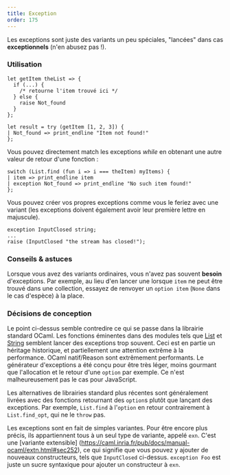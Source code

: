 ```yaml
---
title: Exception
order: 175
---
```


Les exceptions sont juste des variants un peu spéciales, "lancées" dans cas **exceptionnels** (n'en abusez pas !).

### Utilisation

```reason
let getItem theList => {
  if (...) {
    /* retourne l'item trouvé ici */
  } else {
    raise Not_found
  }
};

let result = try (getItem [1, 2, 3]) {
| Not_found => print_endline "Item not found!"
};
```
Vous pouvez directement match les exceptions _while_ en obtenant une autre valeur de retour d'une fonction :

```reason
switch (List.find (fun i => i === theItem) myItems) {
| item => print_endline item
| exception Not_found => print_endline "No such item found!"
};
```

Vous pouvez créer vos propres exceptions comme vous le feriez avec une variant (les exceptions doivent également avoir leur première lettre en majuscule).

```
exception InputClosed string;
...
raise (InputClosed "the stream has closed!");
```

### Conseils & astuces

Lorsque vous avez des variants ordinaires, vous n'avez pas souvent **besoin** d'exceptions. Par exemple, au lieu d'en lancer une lorsque `item` ne peut être trouvé dans une collection, essayez de renvoyer un `option item` (`None` dans le cas d'espèce) à la place.

### Décisions de conception

Le point ci-dessus semble contredire ce qui se passe dans la librairie standard OCaml. Les fonctions éminentes dans des modules tels que [List](/api/List.html) et [String](/api/String.html) semblent lancer des exceptions trop souvent. Ceci est en partie un héritage historique, et partiellement une attention extrême à la performance. OCaml natif/Reason sont extrêmement performants. Le générateur d'exceptions a été conçu pour être très léger, moins gourmant que l'allocation et le retour d'une `option` par exemple. Ce n'est malheureusement pas le cas pour JavaScript.

Les alternatives de librairies standard plus récentes sont généralement livrées avec des fonctions retournant des `option`s plutôt que lançant des exceptions. Par exemple, `List.find` à l'`option` en retour contrairement à `List.find_opt`, qui ne le `throw` pas.

Les exceptions sont en fait de simples variantes. Pour être encore plus précis, ils appartiennent tous à un seul type de variante, appelé `exn`. C'est une [variante extensible] (https://caml.inria.fr/pub/docs/manual-ocaml/extn.html#sec252), ce qui signifie que vous pouvez y ajouter de nouveaux constructeurs, tels que `InputClosed` ci-dessus. `exception Foo` est juste un sucre syntaxique pour ajouter un constructeur à `exn`.
